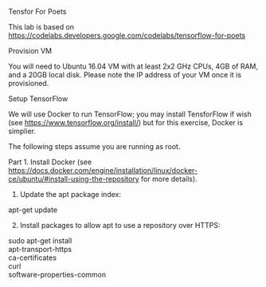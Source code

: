 Tensfor For Poets

This lab is based on https://codelabs.developers.google.com/codelabs/tensorflow-for-poets

Provision VM

You will need to Ubuntu 16.04 VM with at least 2x2 GHz CPUs, 4GB of RAM, and a 20GB local disk.
Please note the IP address of your VM once it is provisioned.  

Setup TensorFlow

We will use Docker to run TensorFlow; you may install TensforFlow if wish (see https://www.tensorflow.org/install/) but for 
this exercise, Docker is simplier.  

The following steps assume you are running as root.

Part 1. Install Docker (see https://docs.docker.com/engine/installation/linux/docker-ce/ubuntu/#install-using-the-repository for more details).

1. Update the apt package index:

 apt-get update
 
2. Install packages to allow apt to use a repository over HTTPS:

 sudo apt-get install \
    apt-transport-https \
    ca-certificates \
    curl \
    software-properties-common
